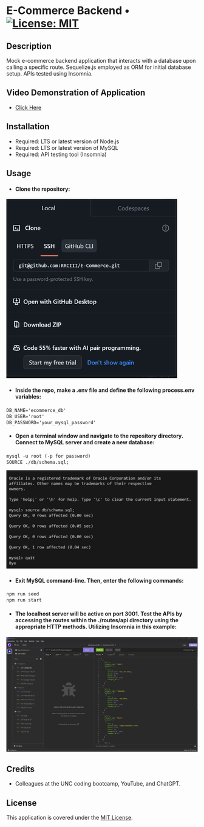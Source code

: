 # E-Commerce Backend • [![License: MIT](https://img.shields.io/badge/License-MIT-yellow.svg)](https://opensource.org/licenses/MIT)

## Description

Mock e-commerce backend application that interacts with a database upon calling a specific route. Sequelize.js employed as ORM for initial database setup. APIs tested using Insomnia.

## Video Demonstration of Application

- [Click Here](https://drive.google.com/file/d/1Q8Q_cpDge0cVq6bMxlxiKw1TFI1LHq8S/view)

## Installation

- Required: LTS or latest version of Node.js
- Required: LTS or latest version of MySQL
- Required: API testing tool (Insomnia)

## Usage

- #### Clone the repository:

<img width="450px" src="./images/Screenshot_cloned_Repo.png" />

- #### Inside the repo, make a .env file and define the following process.env variables:

```
DB_NAME='ecommerce_db'
DB_USER='root'
DB_PASSWORD='your_mysql_password'
```

- #### Open a terminal window and navigate to the repository directory. Connect to MySQL server and create a new database:

```
mysql -u root (-p for password)
SOURCE ./db/schema.sql;
```

<img width="750px" src="./images/Screenshot_mysql_ecommerce.png" />

- #### Exit MySQL command-line. Then, enter the following commands:

```
npm run seed
npm run start
```

- #### The localhost server will be active on port 3001. Test the APIs by accessing the routes within the ./routes/api directory using the appropriate HTTP methods. Utilizing Insomnia in this example:

<img width="900px" src="./images/Screenshot _insomnia_E-commerce .png" />

## Credits

- Colleagues at the UNC coding bootcamp, YouTube, and ChatGPT.

## License

This application is covered under the [MIT License](./LICENSE).
